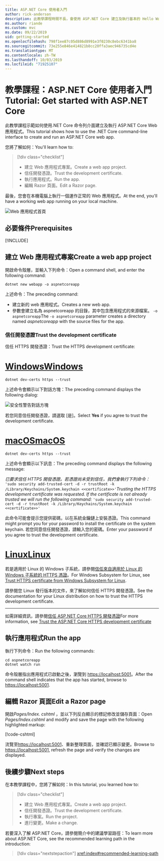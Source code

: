 ```yaml
---
title: ASP.NET Core 使用者入門
author: rick-anderson
description: 此教學課程時間不長，會使用 ASP.NET Core 建立及執行基本的 Hello World 應用程式。
ms.author: riande
ms.custom: mvc
ms.date: 09/22/2019
uid: getting-started
ms.openlocfilehash: 798f1ee87c05d886d8991e3f0230c8ebc6341ba8
ms.sourcegitcommit: 73e255e846e414821b8cc20ffa3aec946735cd4e
ms.translationtype: MT
ms.contentlocale: zh-TW
ms.lasthandoff: 10/03/2019
ms.locfileid: "71925107"
---
```

# <a name="tutorial-get-started-with-aspnet-core"></a><span data-ttu-id="a848a-103">教學課程：ASP.NET Core 使用者入門</span><span class="sxs-lookup"><span data-stu-id="a848a-103">Tutorial: Get started with ASP.NET Core</span></span>

<span data-ttu-id="a848a-104">此教學課程示範如何使用.NET Core 命令列介面建立及執行 ASP.NET Core Web 應用程式。</span><span class="sxs-lookup"><span data-stu-id="a848a-104">This tutorial shows how to use the .NET Core command-line interface to create and run an ASP.NET Core web app.</span></span>

<span data-ttu-id="a848a-105">您將了解如何：</span><span class="sxs-lookup"><span data-stu-id="a848a-105">You'll learn how to:</span></span>

> [!div class="checklist"]
> * <span data-ttu-id="a848a-106">建立 Web 應用程式專案。</span><span class="sxs-lookup"><span data-stu-id="a848a-106">Create a web app project.</span></span>
> * <span data-ttu-id="a848a-107">信任開發憑證。</span><span class="sxs-lookup"><span data-stu-id="a848a-107">Trust the development certificate.</span></span>
> * <span data-ttu-id="a848a-108">執行應用程式。</span><span class="sxs-lookup"><span data-stu-id="a848a-108">Run the app.</span></span>
> * <span data-ttu-id="a848a-109">編輯 Razor 頁面。</span><span class="sxs-lookup"><span data-stu-id="a848a-109">Edit a Razor page.</span></span>

<span data-ttu-id="a848a-110">最後，您會在本機電腦上執行一個運作正常的 Web 應用程式。</span><span class="sxs-lookup"><span data-stu-id="a848a-110">At the end, you'll have a working web app running on your local machine.</span></span>

![Web 應用程式首頁](_static/home-page.png)

## <a name="prerequisites"></a><span data-ttu-id="a848a-112">必要條件</span><span class="sxs-lookup"><span data-stu-id="a848a-112">Prerequisites</span></span>

[!INCLUDE[](~/includes/3.0-SDK.md)]

## <a name="create-a-web-app-project"></a><span data-ttu-id="a848a-113">建立 Web 應用程式專案</span><span class="sxs-lookup"><span data-stu-id="a848a-113">Create a web app project</span></span>

<span data-ttu-id="a848a-114">開啟命令殼層，並輸入下列命令：</span><span class="sxs-lookup"><span data-stu-id="a848a-114">Open a command shell, and enter the following command:</span></span>

```dotnetcli
dotnet new webapp -o aspnetcoreapp
```

<span data-ttu-id="a848a-115">上述命令：</span><span class="sxs-lookup"><span data-stu-id="a848a-115">The preceding command:</span></span>

* <span data-ttu-id="a848a-116">建立新的 web 應用程式。</span><span class="sxs-lookup"><span data-stu-id="a848a-116">Creates a new web app.</span></span>  
* <span data-ttu-id="a848a-117">參數會建立名為 aspnetcoreapp 的目錄，其中包含應用程式的來源檔案。 `-o aspnetcoreapp`</span><span class="sxs-lookup"><span data-stu-id="a848a-117">The `-o aspnetcoreapp` parameter creates a directory named *aspnetcoreapp* with the source files for the app.</span></span>

### <a name="trust-the-development-certificate"></a><span data-ttu-id="a848a-118">信任開發憑證</span><span class="sxs-lookup"><span data-stu-id="a848a-118">Trust the development certificate</span></span>

<span data-ttu-id="a848a-119">信任 HTTPS 開發憑證：</span><span class="sxs-lookup"><span data-stu-id="a848a-119">Trust the HTTPS development certificate:</span></span>

# <a name="windowstabwindows"></a>[<span data-ttu-id="a848a-120">Windows</span><span class="sxs-lookup"><span data-stu-id="a848a-120">Windows</span></span>](#tab/windows)

```dotnetcli
dotnet dev-certs https --trust
```

<span data-ttu-id="a848a-121">上述命令會顯示以下對話方塊：</span><span class="sxs-lookup"><span data-stu-id="a848a-121">The preceding command displays the following dialog:</span></span>

![安全性警告對話方塊](~/getting-started/_static/cert.png)

<span data-ttu-id="a848a-123">若您同意信任開發憑證，請選取 [是]。</span><span class="sxs-lookup"><span data-stu-id="a848a-123">Select **Yes** if you agree to trust the development certificate.</span></span>

# <a name="macostabmacos"></a>[<span data-ttu-id="a848a-124">macOS</span><span class="sxs-lookup"><span data-stu-id="a848a-124">macOS</span></span>](#tab/macos)

```dotnetcli
dotnet dev-certs https --trust
```

<span data-ttu-id="a848a-125">上述命令會顯示以下訊息：</span><span class="sxs-lookup"><span data-stu-id="a848a-125">The preceding command displays the following message:</span></span>

<span data-ttu-id="a848a-126">*已要求信任 HTTPS 開發憑證。若憑證尚未受到信任，我們會執行下列命令：* `'sudo security add-trusted-cert -d -r trustRoot -k /Library/Keychains/System.keychain <<certificate>>'`</span><span class="sxs-lookup"><span data-stu-id="a848a-126">*Trusting the HTTPS development certificate was requested. If the certificate is not already trusted we will run the following command:* `'sudo security add-trusted-cert -d -r trustRoot -k /Library/Keychains/System.keychain <<certificate>>'`</span></span>

<span data-ttu-id="a848a-127">此命令可能會提示您提供密碼，以在系統金鑰鏈上安裝憑證。</span><span class="sxs-lookup"><span data-stu-id="a848a-127">This command might prompt you for your password to install the certificate on the system keychain.</span></span> <span data-ttu-id="a848a-128">若您同意信任開發憑證，請輸入您的密碼。</span><span class="sxs-lookup"><span data-stu-id="a848a-128">Enter your password if you agree to trust the development certificate.</span></span>

# <a name="linuxtablinux"></a>[<span data-ttu-id="a848a-129">Linux</span><span class="sxs-lookup"><span data-stu-id="a848a-129">Linux</span></span>](#tab/linux)

<span data-ttu-id="a848a-130">若是適用於 Linux 的 Windows 子系統，請參閱[信任來自適用於 Linux 的 Windows 子系統的 HTTPS 憑證](xref:security/enforcing-ssl#wsl)。</span><span class="sxs-lookup"><span data-stu-id="a848a-130">For Windows Subsystem for Linux, see [Trust HTTPS certificate from Windows Subsystem for Linux](xref:security/enforcing-ssl#wsl).</span></span>

<span data-ttu-id="a848a-131">請參閱您 Linux 發行版本的文件，來了解如何信任 HTTPS 開發憑證。</span><span class="sxs-lookup"><span data-stu-id="a848a-131">See the documentation for your Linux distribution on how to trust the HTTPS development certificate.</span></span>

---

<span data-ttu-id="a848a-132">如需詳細資訊，請參閱[信任 ASP.NET Core HTTPS 開發憑證](xref:security/enforcing-ssl#trust-the-aspnet-core-https-development-certificate-on-windows-and-macos)</span><span class="sxs-lookup"><span data-stu-id="a848a-132">For more information, see [Trust the ASP.NET Core HTTPS development certificate](xref:security/enforcing-ssl#trust-the-aspnet-core-https-development-certificate-on-windows-and-macos)</span></span>

## <a name="run-the-app"></a><span data-ttu-id="a848a-133">執行應用程式</span><span class="sxs-lookup"><span data-stu-id="a848a-133">Run the app</span></span>

<span data-ttu-id="a848a-134">執行下列命令：</span><span class="sxs-lookup"><span data-stu-id="a848a-134">Run the following commands:</span></span>

```dotnetcli
cd aspnetcoreapp
dotnet watch run
```

<span data-ttu-id="a848a-135">命令殼層指出應用程式已啟動之後，瀏覽到 [https://localhost:5001](https://localhost:5001)。</span><span class="sxs-lookup"><span data-stu-id="a848a-135">After the command shell indicates that the app has started, browse to [https://localhost:5001](https://localhost:5001).</span></span>

## <a name="edit-a-razor-page"></a><span data-ttu-id="a848a-136">編輯 Razor 頁面</span><span class="sxs-lookup"><span data-stu-id="a848a-136">Edit a Razor page</span></span>

<span data-ttu-id="a848a-137">開啟*Pages/Index. cshtml* ，並以下列反白顯示的標記修改並儲存頁面：</span><span class="sxs-lookup"><span data-stu-id="a848a-137">Open *Pages/Index.cshtml* and modify and save the page with the following highlighted markup:</span></span>

[!code-cshtml[](sample/index.cshtml?highlight=9)]

<span data-ttu-id="a848a-138">流覽至[https://localhost:5001](https://localhost:5001)、重新整理頁面，並確認已顯示變更。</span><span class="sxs-lookup"><span data-stu-id="a848a-138">Browse to [https://localhost:5001](https://localhost:5001), refresh the page and verify the changes are displayed.</span></span>

## <a name="next-steps"></a><span data-ttu-id="a848a-139">後續步驟</span><span class="sxs-lookup"><span data-stu-id="a848a-139">Next steps</span></span>

<span data-ttu-id="a848a-140">在本教學課程中，您將了解如何：</span><span class="sxs-lookup"><span data-stu-id="a848a-140">In this tutorial, you learned how to:</span></span>

> [!div class="checklist"]
> * <span data-ttu-id="a848a-141">建立 Web 應用程式專案。</span><span class="sxs-lookup"><span data-stu-id="a848a-141">Create a web app project.</span></span>
> * <span data-ttu-id="a848a-142">信任開發憑證。</span><span class="sxs-lookup"><span data-stu-id="a848a-142">Trust the development certificate.</span></span>
> * <span data-ttu-id="a848a-143">執行專案。</span><span class="sxs-lookup"><span data-stu-id="a848a-143">Run the project.</span></span>
> * <span data-ttu-id="a848a-144">進行變更。</span><span class="sxs-lookup"><span data-stu-id="a848a-144">Make a change.</span></span>

<span data-ttu-id="a848a-145">若要深入了解 ASP.NET Core，請參閱簡介中的建議學習路徑：</span><span class="sxs-lookup"><span data-stu-id="a848a-145">To learn more about ASP.NET Core, see the recommended learning path in the introduction:</span></span>

> [!div class="nextstepaction"]
> <xref:index#recommended-learning-path>
